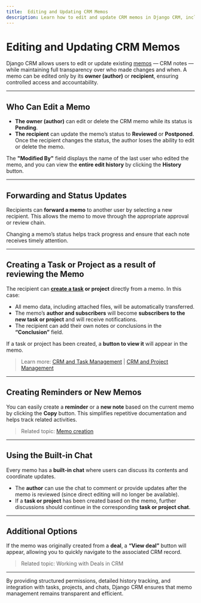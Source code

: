 ```yaml
---
title:  Editing and Updating CRM Memos
description: Learn how to edit and update CRM memos in Django CRM, including permissions, status updates, and integration with tasks and projects.
---
```


# **Editing and Updating CRM Memos**

Django CRM allows users to edit or update existing [memos](notes-crm.md) — CRM notes — while maintaining
full transparency over who made changes and when. A memo can be edited only by its **owner (author)**
or **recipient**, ensuring controlled access and accountability.

---

## **Who Can Edit a Memo**

* **The owner (author)** can edit or delete the CRM memo while its status is **Pending**.
* **The recipient** can update the memo’s status to **Reviewed** or **Postponed**. Once the recipient changes the status, the author loses the ability to edit or delete the memo.

The **"Modified By"** field displays the name of the last user who edited the memo, and you can view the **entire edit history** by clicking the **History** button.

---

## **Forwarding and Status Updates**

Recipients can **forward a memo** to another user by selecting a new recipient. This allows the memo to move through the appropriate approval or review chain.

Changing a memo’s status helps track progress and ensure that each note receives timely attention.

---

## **Creating a Task or Project as a result of reviewing the Memo**

The recipient can **[create a task](creating-assigning-tasks.md) or project** directly from a memo. In this case:

* All memo data, including attached files, will be automatically transferred.
* The memo’s **author and subscribers** will become **subscribers to the new task or project** and will receive notifications.
* The recipient can add their own notes or conclusions in the **“Conclusion”** field.

If a task or project has been created, a **button to view it** will appear in the memo.

> Learn more: [CRM and Task Management](../features/tasks-app-features.md) | [CRM and Project Management](../features/crm-and-project-management.md)

---

## **Creating Reminders or New Memos**

You can easily create a **reminder** or a **new note** based on the current memo by clicking the **Copy** button. This simplifies repetitive documentation and helps track related activities.

> Related topic: [Memo creation](creating-crm-note.md)

---

## **Using the Built-in Chat**

Every memo has a **built-in chat** where users can discuss its contents and coordinate updates.

* The **author** can use the chat to comment or provide updates after the memo is reviewed (since direct editing will no longer be available).
* If a **task or project** has been created based on the memo, further discussions should continue in the corresponding **task or project chat**.

---

## **Additional Options**

If the memo was originally created from a **deal**, a **“View deal”** button will appear, allowing you to quickly navigate to the associated CRM record.

> Related topic: Working with Deals in CRM

---

By providing structured permissions, detailed history tracking, and integration with tasks,
projects, and chats, Django CRM ensures that memo management remains transparent and efficient.
